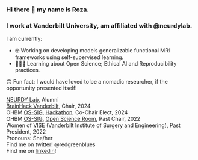 ### Hi there 👋 my name is Roza. 
### I work at Vanderbilt University, am affiliated with @neurdylab. </br>

I am currently: 
- 🤓 Working on developing models generalizable functional MRI frameworks using self-supervised learning. 
- 👩🏻‍💻 Learning about Open Science; Ethical AI and Reproducibility practices.

🙃 Fun fact: I would have loved to be a nomadic researcher, if the opportunity presented itself! </br>

[NEURDY Lab](https://github.com/neurdylab), Alumni </br>
[BrainHack Vanderbilt](https://brainhack-vandy.github.io), Chair, 2024 </br>
OHBM [OS-SIG](https://ossig.netlify.app/), [Hackathon](https://ohbm.github.io/hackathon2024), Co-Chair Elect, 2024 </br>
OHBM [OS-SIG](https://ossig.netlify.app/), [Open Science Room](https://ohbm.github.io/osr2022/volunteers/), Past Chair, 2022 </br>
Women of [VISE](https://www.vanderbilt.edu/vise/) (Vanderbilt Institute of Surgery and Engineering), Past President, 2022 </br>
Pronouns: She/her </br>
Find me on twitter! @redgreenblues </br>
Find me on [linkedin](https://www.linkedin.com/in/rgbayrak/)! 
